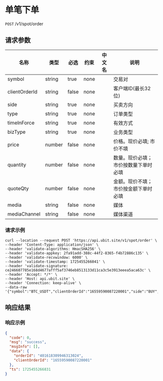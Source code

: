 # 单笔下单

`POST` /v1/spot/order

## 请求参数

| 名称            | 类型     | 必选    | 约束   | 中文名 | 说明                 |
|---------------|--------|-------|------|-----|--------------------|
| symbol        | string | true  | none |     | 交易对                |
| clientOrderId | string | false | none |     | 客户端ID(最长32位)       |
| side          | string | true  | none |     | 买卖方向               |
| type          | string | true  | none |     | 订单类型               |
| timeInForce   | string | true  | none |     | 有效方式               |
| bizType       | string | true  | none |     | 业务类型               |
| price         | number | false | none |     | 价格。现价必填; 市价不填      |
| quantity      | number | false | none |     | 数量。现价必填；市价按数量下单时必填 |
| quoteQty      | number | false | none |     | 金额。现价不填；市价按金额下单时必填 |
| media         | string | false | none |     | 媒体                 |
| mediaChannel  | string | false | none |     | 媒体渠道               |

### 请求示例

```
curl --location --request POST 'https://api.ubit.site/v1/spot/order' \
--header 'Content-Type: application/json' \
--header 'validate-algorithms: HmacSHA256' \
--header 'validate-appkey: 2fa91add-388c-44f2-8365-f4b72886c135' \
--header 'validate-recvwindow: 6000' \
--header 'validate-timestamp: 1725455266041' \
--header 'validate-signature: ce246607785e168d4677afff5af3746eb8513133d11ca3c5e3913eeea5aca63c' \
--header 'Accept: */*' \
--header 'Host: api.ubit.site' \
--header 'Connection: keep-alive' \
--data-raw '{"symbol":"BTC_USDT","clientOrderId":"16559590087220001","side":"BUY","type":"LIMIT","timeInForce":"FOK","bizType":"SPOT","price":40000,"quantity":2,"media":"btok","mediaChannel":"12345"}'
```


## 响应结果

### 响应示例

```json
{
  "code": 0,
  "msg": "success",
  "msgInfo": [],
  "data": {
    "orderId": "401618309946313024",
    "clientOrderId": "16559590087220001"
  },
  "ts": 1725455266831
}
```

